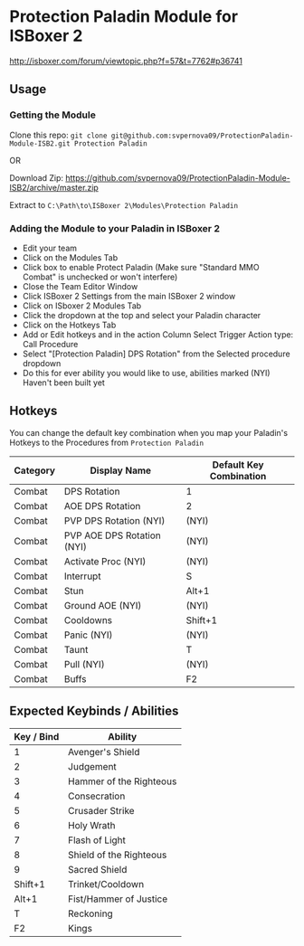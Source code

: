 # Protection Paladin Module for ISBoxer 2

http://isboxer.com/forum/viewtopic.php?f=57&t=7762#p36741

## Usage

### Getting the Module

Clone this repo: `git clone git@github.com:svpernova09/ProtectionPaladin-Module-ISB2.git Protection Paladin`

OR

Download Zip: https://github.com/svpernova09/ProtectionPaladin-Module-ISB2/archive/master.zip

Extract to `C:\Path\to\ISBoxer 2\Modules\Protection Paladin`

### Adding the Module to your Paladin in ISBoxer 2

* Edit your team
* Click on the Modules Tab
* Click box to enable Protect Paladin (Make sure "Standard MMO Combat" is unchecked or won't interfere)
* Close the Team Editor Window
* Click ISBoxer 2 Settings from the main ISBoxer 2 window
* Click on ISboxer 2 Modules Tab
* Click the dropdown at the top and select your Paladin character
* Click on the Hotkeys Tab
* Add or Edit hotkeys and in the action Column Select Trigger Action type: Call Procedure
* Select "[Protection Paladin] DPS Rotation" from the Selected procedure dropdown
* Do this for ever ability you would like to use, abilities marked (NYI) Haven't been built yet

## Hotkeys

You can change the default key combination when you map your Paladin's Hotkeys to the Procedures from `Protection Paladin`

| Category | Display Name | Default Key Combination |
|---|---|---|
| Combat | DPS Rotation | 1  |
| Combat | AOE DPS Rotation | 2 |
| Combat | PVP DPS Rotation (NYI) |(NYI)|
| Combat | PVP AOE DPS Rotation (NYI) |(NYI)|
| Combat | Activate Proc (NYI) |(NYI)|
| Combat | Interrupt | S |
| Combat | Stun | Alt+1  |
| Combat | Ground AOE (NYI) |(NYI)|
| Combat | Cooldowns | Shift+1 |
| Combat | Panic (NYI) |(NYI)|
| Combat | Taunt | T |
| Combat | Pull (NYI) |(NYI)|
| Combat | Buffs | F2  |

## Expected Keybinds / Abilities

| Key / Bind | Ability |
|---|---|
| 1 | Avenger's Shield |
| 2 | Judgement |
| 3 | Hammer of the Righteous |
| 4 | Consecration |
| 5 | Crusader Strike |
| 6 | Holy Wrath |
| 7 | Flash of Light |
| 8 | Shield of the Righteous |
| 9 | Sacred Shield |
| Shift+1 | Trinket/Cooldown |
| Alt+1 | Fist/Hammer of Justice |
| T | Reckoning |
| F2 | Kings |
